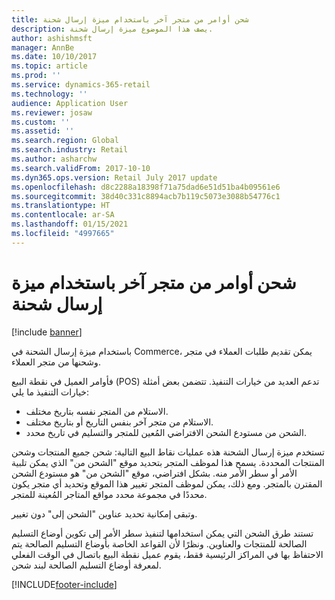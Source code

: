 ```yaml
---
title: شحن أوامر من متجر آخر باستخدام ميزة إرسال شحنة
description: يصف هذا الموضوع ميزة إرسال شحنة.
author: ashishmsft
manager: AnnBe
ms.date: 10/10/2017
ms.topic: article
ms.prod: ''
ms.service: dynamics-365-retail
ms.technology: ''
audience: Application User
ms.reviewer: josaw
ms.custom: ''
ms.assetid: ''
ms.search.region: Global
ms.search.industry: Retail
ms.author: asharchw
ms.search.validFrom: 2017-10-10
ms.dyn365.ops.version: Retail July 2017 update
ms.openlocfilehash: d8c2288a18398f71a75dad6e51d51ba4b09561e6
ms.sourcegitcommit: 38d40c331c8894acb7b119c5073e3088b54776c1
ms.translationtype: HT
ms.contentlocale: ar-SA
ms.lasthandoff: 01/15/2021
ms.locfileid: "4997665"
---
```

# <a name="ship-orders-from-another-store-by-using-the-charge-send-feature"></a>شحن أوامر من متجر آخر باستخدام ميزة إرسال شحنة

[!include [banner](includes/banner.md)]

باستخدام ميزة إرسال الشحنة في Commerce، يمكن تقديم طلبات العملاء في متجر وشحنها من متجر العملاء.

فأوامر العميل في نقطة البيع (POS) تدعم العديد من خيارات التنفيذ. تتضمن بعض أمثلة خيارات التنفيذ ما يلي:

- الاستلام من المتجر نفسه بتاريخ مختلف.
- الاستلام من متجر آخر بنفس التاريخ أو بتاريخ مختلف.
- الشحن من مستودع الشحن الافتراضي المُعين للمتجر والتسليم في تاريخ محدد.

تستخدم ميزة إرسال الشحنة هذه عمليات نقاط البيع التالية: شحن جميع المنتجات وشحن المنتجات المحددة. يسمح هذا لموظف المتجر بتحديد موقع "الشحن من" الذي يمكن تلبية الأمر أو سطر الأمر منه. بشكل افتراضي، موقع "الشحن من" هو مستودع الشحن المقترن بالمتجر. ومع ذلك، يمكن لموظف المتجر تغيير هذا الموقع وتحديد أي متجر يكون محددًا في مجموعة محدد مواقع المتاجر المُعينة للمتجر.

وتبقى إمكانية تحديد عناوين "الشحن إلى" دون تغيير.

تستند طرق الشحن التي يمكن استخدامها لتنفيذ سطر الأمر إلى تكوين أوضاع التسليم الصالحة للمنتجات والعناوين. ونظرًا لأن القواعد الخاصة بأوضاع التسليم الصالحة يتم الاحتفاظ بها في المراكز الرئيسية فقط، يقوم عميل نقطة البيع باتصال في الوقت الفعلي لمعرفة أوضاع التسليم الصالحة لبند شحن.


[!INCLUDE[footer-include](../includes/footer-banner.md)]